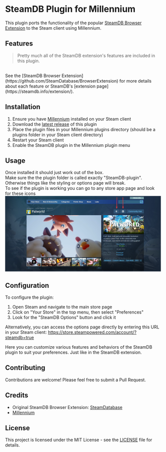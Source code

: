 # SteamDB Plugin for Millennium

This plugin ports the functionality of the popular [SteamDB Browser Extension](https://github.com/SteamDatabase/BrowserExtension) to the Steam client using Millennium.

## Features
>Pretty much all of the SteamDB extension's features are included in this plugin.
<br>
See the [SteamDB Browser Extension](https://github.com/SteamDatabase/BrowserExtension) for more details about each feature or SteamDB's [extension page](https://steamdb.info/extension/).

## Installation

1. Ensure you have [Millennium](https://github.com/shdwmtr/millennium) installed on your Steam client
2. Download the [latest release](https://github.com/tddebart/Steam-SteamDB-addon/releases) of this plugin
3. Place the plugin files in your Millennium plugins directory (should be a plugins folder in your Steam client directory)
4. Restart your Steam client
5. Enable the SteamDB plugin in the Millennium plugin menu

## Usage

Once installed it should just work out of the box.
<br> 
Make sure the the plugin folder is called exactly "SteamDB-plugin". Otherwise things like the styling or options page will break.
<br>
To see if the plugin is working you can go to any store app page and look for these icons
![SteamDB icons](Images/steam_store.png)

## Configuration

To configure the plugin:

1. Open Steam and navigate to the main store page
2. Click on "Your Store" in the top menu, then select "Preferences"
3. Look for the "SteamDB Options" button and click it

Alternatively, you can access the options page directly by entering this URL in your Steam client:
https://store.steampowered.com/account/?steamdb=true

Here you can customize various features and behaviors of the SteamDB plugin to suit your preferences. Just like in the SteamDB extension.

## Contributing

Contributions are welcome! Please feel free to submit a Pull Request.

## Credits

- Original SteamDB Browser Extension: [SteamDatabase](https://github.com/SteamDatabase)
- [Millennium](https://github.com/shdwmtr/millennium)

## License

This project is licensed under the MIT License - see the [LICENSE](LICENSE) file for details.
